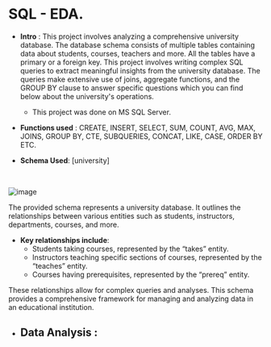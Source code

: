 # SQL - EDA.

- **Intro** : This project involves analyzing a comprehensive university database. The database schema consists of multiple tables containing data about students, courses, teachers and more. All the tables have a primary or a foreign key. This project involves writing complex SQL queries to extract meaningful insights from the university database. The queries make extensive use of joins, aggregate functions, and the GROUP BY clause to answer specific questions which you can find below about the university's operations.
   - This project was done on MS SQL Server.</sub>

- **Functions used** :
CREATE, INSERT, SELECT, SUM, COUNT, AVG, MAX, JOINS, GROUP BY, CTE, SUBQUERIES, CONCAT, LIKE, CASE, ORDER BY ETC.

- **Schema Used**: [university]
<br>

![image](https://github.com/din3shn/DA_Portfolio_Proj/assets/160537914/58cc9532-2394-46fb-b1da-6b20e4f4777a)

The provided schema represents a university database. It outlines the relationships between various entities such as students, instructors, departments, courses, and more.<br>
- **Key relationships include**:<br>
  - Students taking courses, represented by the “takes” entity.
  - Instructors teaching specific sections of courses, represented by the “teaches” entity.
  - Courses having prerequisites, represented by the “prereq” entity. <br>

These relationships allow for complex queries and analyses. This schema provides a comprehensive framework for managing and analyzing data in an educational institution.

- ## Data Analysis :
  
